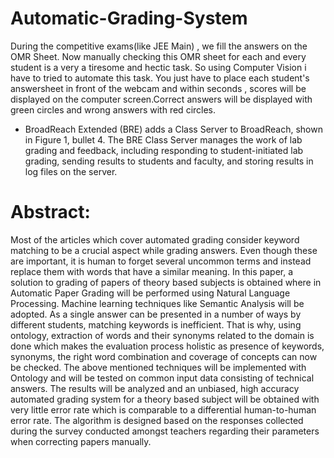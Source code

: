 # Automatic-Grading-System
During the competitive exams(like JEE Main) , we fill the answers on the OMR Sheet. Now manually checking this OMR sheet for each and every student is a very a tiresome and hectic task. So using Computer Vision i have to tried to automate this task. You just have to place each student's answersheet in front of the webcam and within seconds , scores will be displayed on the computer screen.Correct answers will be displayed with green circles and wrong answers with red circles.
- BroadReach Extended (BRE) adds a Class Server to BroadReach, shown in Figure 1, bullet 4.
The BRE Class Server manages the work of lab grading and feedback, including responding to
student-initiated lab grading, sending results to students and faculty, and storing results in log
files on the server.
# Abstract:
Most of the articles which cover automated grading consider keyword matching to be a crucial aspect while grading answers. Even though these are important, it is human to forget several uncommon terms and instead replace them with words that have a similar meaning. In this paper, a solution to grading of papers of theory based subjects is obtained where in Automatic Paper Grading will be performed using Natural Language Processing. Machine learning techniques like Semantic Analysis will be adopted. As a single answer can be presented in a number of ways by different students, matching keywords is inefficient. That is why, using ontology, extraction of words and their synonyms related to the domain is done which makes the evaluation process holistic as presence of keywords, synonyms, the right word combination and coverage of concepts can now be checked. The above mentioned techniques will be implemented with Ontology and will be tested on common input data consisting of technical answers. 
The results will be analyzed and an unbiased, high accuracy automated grading system for a theory based subject will be obtained with very little error rate which is comparable to a differential human-to-human error rate. The algorithm is designed based on the responses collected during the survey conducted amongst teachers regarding their parameters when correcting papers manually.
